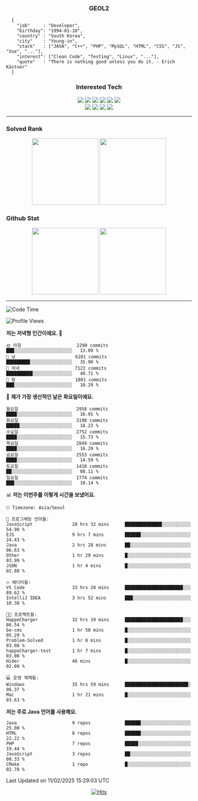 <div align="center">

  ### GEOL2
</div>

```
  {
    "job"     : "Developer",
    "birthday": "1994-01-18",
    "country" : "South Korea",
    "city"    : "Young-in",
    "stack"   : ["JAVA", "C++", "PHP", "MySQL", "HTML", "CSS", "JS", "Vue", "..."],
    "interest": ["Clean Code", "Testing", "Linux", "..."], 
    "quote"   : "There is nothing good unless you do it. - Erich Kästner"
  }
  ```
  
<div align="center">
  
  ### Interested Tech
  
  <img src="https://img.shields.io/badge/Laravel-F05340?style=flat-square&logo=Laravel&logoColor=white">
  <img src="https://img.shields.io/badge/SpringBoot-6DB33F?style=flat-square&logo=SpringBoot&logoColor=white">
  <img src="https://img.shields.io/badge/-NestJs-ea2845?style=flat-square&logo=nestjs&logoColor=white">
  <img src="https://img.shields.io/badge/Express-000000?style=flat-square&logo=Express&logoColor=white">
  <img src="https://img.shields.io/badge/Three.js-000000?style=flat-square&logo=Three.js&logoColor=white">
  <img src="https://img.shields.io/badge/OpenAI-%23412991?style=flat-square&logo=openai&logoColor=white">
  <br>
  <img src="https://img.shields.io/badge/Java-ED8B00?style=flat-square&logo=openjdk&logoColor=white">
  <img src="https://img.shields.io/badge/JavaScript-F7DF1E?style=flat-square&logo=JavaScript&logoColor=black">
  <img src="https://img.shields.io/badge/TypeScript-007acc?style=flat-square&logo=TypeScript&logoColor=black">
  <img src="https://img.shields.io/badge/MySQL-4479A1?style=flat-square&logo=mysql&logoColor=white"><br>

</div>

------------

  ### Solved Rank
  
  <div align="center">
    <img height="180em" src="https://mazassumnida.wtf/api/v2/generate_badge?boj=geol2">
    <img height="180em" src="https://leetcard.jacoblin.cool/Geol2?theme=light&font=Gugi&border=0&radius=20">
  </div>
  
  ### Github Stat 
  <div align="center">
    <img height="180em" src="https://github-readme-stats-git-masterrstaa-rickstaa.vercel.app/api?username=geol2&show_icons=true&theme=dark">
    <img height="180em" src="https://github-readme-stats-git-masterrstaa-rickstaa.vercel.app/api/top-langs/?username=geol2&show_icons=true&hide=css,scss,html&layout=compact&theme=dark&count_private=true&langs_count=8">
  </div>
  
------------
<!--START_SECTION:waka-->
![Code Time](http://img.shields.io/badge/Code%20Time-3%2C905%20hrs%2018%20mins-blue)

![Profile Views](http://img.shields.io/badge/Profile%20Views-10-blue)

**저는 저녁형 인간이에요. 🦉** 

```text
🌞 아침                     2290 commits        ███░░░░░░░░░░░░░░░░░░░░░░   13.09 % 
🌆 낮　                     6281 commits        █████████░░░░░░░░░░░░░░░░   35.90 % 
🌃 저녁                     7122 commits        ██████████░░░░░░░░░░░░░░░   40.71 % 
🌙 밤　                     1801 commits        ███░░░░░░░░░░░░░░░░░░░░░░   10.29 % 
```
📅 **제가 가장 생산적인 날은 화요일이에요.** 

```text
월요일                      2958 commits        ████░░░░░░░░░░░░░░░░░░░░░   16.91 % 
화요일                      3190 commits        █████░░░░░░░░░░░░░░░░░░░░   18.23 % 
수요일                      2752 commits        ████░░░░░░░░░░░░░░░░░░░░░   15.73 % 
목요일                      2849 commits        ████░░░░░░░░░░░░░░░░░░░░░   16.29 % 
금요일                      2553 commits        ████░░░░░░░░░░░░░░░░░░░░░   14.59 % 
토요일                      1418 commits        ██░░░░░░░░░░░░░░░░░░░░░░░   08.11 % 
일요일                      1774 commits        ███░░░░░░░░░░░░░░░░░░░░░░   10.14 % 
```


📊 **저는 이번주를 이렇게 시간을 보냈어요.** 

```text
🕑︎ Timezone: Asia/Seoul

💬 프로그래밍 언어들: 
JavaScript               20 hrs 32 mins      ██████████████░░░░░░░░░░░   54.98 % 
EJS                      9 hrs 7 mins        ██████░░░░░░░░░░░░░░░░░░░   24.43 % 
Java                     2 hrs 28 mins       ██░░░░░░░░░░░░░░░░░░░░░░░   06.63 % 
Other                    1 hr 29 mins        █░░░░░░░░░░░░░░░░░░░░░░░░   03.99 % 
JSON                     1 hr 4 mins         █░░░░░░░░░░░░░░░░░░░░░░░░   02.88 % 

🔥 에디터들: 
VS Code                  33 hrs 28 mins      ██████████████████████░░░   89.62 % 
IntelliJ IDEA            3 hrs 52 mins       ███░░░░░░░░░░░░░░░░░░░░░░   10.38 % 

🐱‍💻 프로젝트들: 
HappeCharger             32 hrs 19 mins      ██████████████████████░░░   86.54 % 
be-cms                   1 hr 58 mins        █░░░░░░░░░░░░░░░░░░░░░░░░   05.29 % 
Problem-Solved           1 hr 8 mins         █░░░░░░░░░░░░░░░░░░░░░░░░   03.08 % 
happeCharger-test        1 hr 7 mins         █░░░░░░░░░░░░░░░░░░░░░░░░   03.00 % 
Hider                    46 mins             █░░░░░░░░░░░░░░░░░░░░░░░░   02.09 % 

💻 운영 체제들: 
Windows                  35 hrs 59 mins      ████████████████████████░   96.37 % 
Mac                      1 hr 21 mins        █░░░░░░░░░░░░░░░░░░░░░░░░   03.63 % 
```

**저는 주로 Java 언어를 사용해요.** 

```text
Java                     9 repos             ██████░░░░░░░░░░░░░░░░░░░   25.00 % 
HTML                     8 repos             ██████░░░░░░░░░░░░░░░░░░░   22.22 % 
PHP                      7 repos             █████░░░░░░░░░░░░░░░░░░░░   19.44 % 
JavaScript               3 repos             ██░░░░░░░░░░░░░░░░░░░░░░░   08.33 % 
CMake                    1 repo              █░░░░░░░░░░░░░░░░░░░░░░░░   02.78 % 
```




 Last Updated on 11/02/2025 15:29:03 UTC
<!--END_SECTION:waka-->

<div align="center">
  
  [![Hits](https://hits.seeyoufarm.com/api/count/incr/badge.svg?url=https%3A%2F%2Fgithub.com%2Fgeol2&count_bg=%2379C83D&title_bg=%23555555&icon=myspace.svg&icon_color=%23E7E7E7&title=hits&edge_flat=false)](https://hits.seeyoufarm.com)
  
</div>

<!--
**Geol2/Geol2** is a ✨ _special_ ✨ repository because its `README.md` (this file) appears on your GitHub profile.

Here are some ideas to get you started:
- 🔭 I’m currently working on ...
- 🌱 I’m currently learning ...
- 👯 I’m looking to collaborate on ...
- 🤔 I’m looking for help with ...
- 💬 Ask me about ...
- 📫 How to reach me: ...
- 😄 Pronouns: ...
- ⚡ Fun fact: ...
-->

